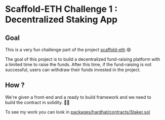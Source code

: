 # Scaffold-ETH Challenge 1 : Decentralized Staking App
## Goal
This is a very fun challenge part of the project [scaffold-eth](https://github.com/scaffold-eth/scaffold-eth/tree/master) 😄

The goal of this project is to build a decentralized fund-raising platform with a limited time to raise the funds. After this time, if the fund-raising is not successful, users can withdraw their funds invested in the project.

## How ?
We're given a front-end and a ready to build framework and we need to build the contract in solidity. 🧙‍♂️

To see my work you can look in [packages/hardhat/contracts/Staker.sol](https://github.com/MatteoMer/scaffold-eth-challenge1-staking/blob/challenge-1-decentralized-staking/packages/hardhat/contracts/Staker.sol)

